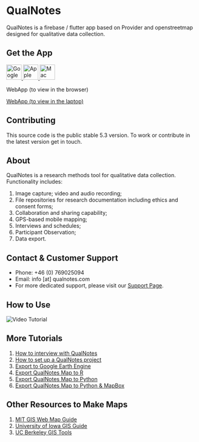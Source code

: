 # QualNotes

QualNotes is a firebase / flutter app based on Provider and openstreetmap  designed for qualitative data collection. 

## Get the App

<a href="https://play.google.com/store/apps/details?id=com.qualnotes.qualnote">
  <img src="http://www.qualnotes.com/google-play-badge.png" height="40px"  alt="Google Play Store">
</a>

<a href="https://apps.apple.com/app/qualnote/id1640227388">
  <img src="http://www.qualnotes.com/apl_badge.svg" height="40px"  alt="Apple Store">
</a>

<a href="http://www.qualnotes.com/gotolead.html">
  <img src="http://www.qualnotes.com/mac_app_store.png" height="40px" alt="Mac App Store">
</a>

WebApp (to view in the browser)

[WebApp (to view in the laptop)](https://qnweb-5f924.web.app/#/home)

## Contributing

This source code is the public stable 5.3 version. To work or contribute in the latest version get in touch.

## About

QualNotes is a research methods tool for qualitative data collection. Functionality includes:

1. Image capture; video and audio recording;
2. File repositories for research documentation including ethics and consent forms;
3. Collaboration and sharing capability;
4. GPS-based mobile mapping;
5. Interviews and schedules;
6. Participant Observation;
7. Data export.


## Contact & Customer Support

- Phone: +46 (0) 769025094
- Email: info [at] qualnotes.com
- For more dedicated support, please visit our [Support Page](https://www.qualnotes.com/support.html).

## How to Use

![Video Tutorial](http://qualnotes.com/)

## More Tutorials

1. [How to interview with QualNotes](https://www.youtube.com/watch?v=3ltrSlVqIPc&list=PL8Ob471RcQSBzixerWObV3aU8MJWLc21_&index=1&ab_channel=JoseOriolLopezBerengueres)
2. [How to set up a QualNotes project](https://www.youtube.com/watch?v=Ip1kO8VPnUo&list=PL8Ob471RcQSBzixerWObV3aU8MJWLc21_&index=2&ab_channel=JoseOriolLopezBerengueres)
3. [Export to Google Earth Engine](https://code.earthengine.google.com/32b5863e3026a28b167234ab79e03521)
4. [Export QualNotes Map to R](https://www.kaggle.com/harriken/gis-filed-data-collection-app-export)
5. [Export QualNotes Map to Python](https://www.kaggle.com/code/harriken/notebookad7b05f63b)
6. [Export QualNotes Map to Python & MapBox](https://www.kaggle.com/harriken/export-qualnotes-map-to-mapbox)


## Other Resources to Make Maps

1. [MIT GIS Web Map Guide](https://libguides.mit.edu/gis/webmap)
2. [University of Iowa GIS Guide](https://guides.lib.uiowa.edu/c.php?g=132116&p=2713587)
3. [UC Berkeley GIS Tools](https://guides.lib.berkeley.edu/gis/tools)
